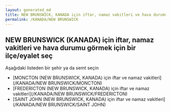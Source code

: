 ```yaml
---
layout: generated_md
title: NEW BRUNSWICK, KANADA için iftar, namaz vakitleri ve hava durumu - ilçe/eyalet seç
permalink: /KANADA/NEW BRUNSWICK
---
```


## NEW BRUNSWICK (KANADA) için iftar, namaz vakitleri ve hava durumu  görmek için bir ilçe/eyalet seç

Aşağıdaki listeden bir şehir ya da semt seçin

* [MONCTON (NEW BRUNSWICK, KANADA) için iftar ve namaz vakitleri](/KANADA/NEW BRUNSWICK/MONCTON)
* [FREDERICTON (NEW BRUNSWICK, KANADA) için iftar ve namaz vakitleri](/KANADA/NEW BRUNSWICK/FREDERICTON)
* [SAINT JOHN (NEW BRUNSWICK, KANADA) için iftar ve namaz vakitleri](/KANADA/NEW BRUNSWICK/SAINT JOHN)

